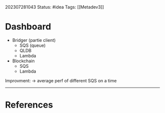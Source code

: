 202307281043
Status: #idea
Tags: [[Metadev3]]

# Dashboard

- Bridger (partie client)
	- SQS (queue)
	- QLDB
	- Lambda
- Blockchain
	- SQS
	- Lambda

Improvment:
	-> average perf of different SQS on a time 

---
# References